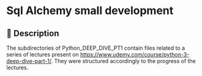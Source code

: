 # Sql Alchemy small development

## 📜 Description
The subdirectories of Python_DEEP_DIVE_PT1 contain files related to a series of 
lectures present on https://www.udemy.com/course/python-3-deep-dive-part-1/.
They were structured accordingly to the progress of the lectures. 


